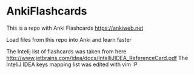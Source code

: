 AnkiFlashcards
==============
This is a repo with Anki Flashcards
https://ankiweb.net

Load files from this repo into Anki and learn faster

The Intelij list of flashcards was taken from here
http://www.jetbrains.com/idea/docs/IntelliJIDEA_ReferenceCard.pdf
The InteliJ IDEA keys mapping list was edited with vim :P
